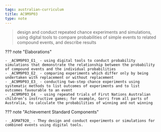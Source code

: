 ```yaml
---
tags: australian-curriculum
title: AC9M9P03
type: note
---
```

> design and conduct repeated chance experiments and simulations, using digital tools to compare probabilities of simple events to related compound events, and describe results

??? note "Elaborations"

	- _AC9M9P03_E1_ - using digital tools to conduct probability simulations that demonstrate the relationship between the probability of compound events and the individual probabilities
	- _AC9M9P03_E2_ - comparing experiments which differ only by being undertaken with replacement or without replacement
	- _AC9M9P03_E3_ - conducting two-step chance experiments using systematic methods to list outcomes of experiments and to list outcomes favourable to an event
	- _AC9M9P03_E4_ - using repeated trials of First Nations Australian children’s instructive games; for example, Gorri from all parts of Australia, to calculate the probabilities of winning and not winning
??? note "Achievement Standard Components"

	- _ASMAT920_ - They design and conduct experiments or simulations for combined events using digital tools.